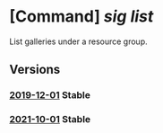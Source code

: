 # [Command] _sig list_

List galleries under a resource group.

## Versions

### [2019-12-01](/Resources/mgmt-plane/L3N1YnNjcmlwdGlvbnMve30vcHJvdmlkZXJzL21pY3Jvc29mdC5jb21wdXRlL2dhbGxlcmllcw==/2019-12-01.xml) **Stable**

<!-- mgmt-plane /subscriptions/{}/providers/microsoft.compute/galleries 2019-12-01 -->
<!-- mgmt-plane /subscriptions/{}/resourcegroups/{}/providers/microsoft.compute/galleries 2019-12-01 -->

### [2021-10-01](/Resources/mgmt-plane/L3N1YnNjcmlwdGlvbnMve30vcHJvdmlkZXJzL21pY3Jvc29mdC5jb21wdXRlL2dhbGxlcmllcw==/2021-10-01.xml) **Stable**

<!-- mgmt-plane /subscriptions/{}/providers/microsoft.compute/galleries 2021-10-01 -->
<!-- mgmt-plane /subscriptions/{}/resourcegroups/{}/providers/microsoft.compute/galleries 2021-10-01 -->
